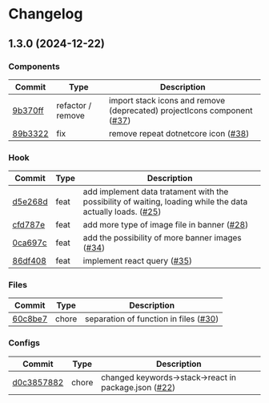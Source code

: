 # Changelog



<a name="1.3.0"></a>
## 1.3.0 (2024-12-22)
### Components
| Commit | Type | Description |
| -- | -- | -- |
| [9b370ff](https://github.com/DIGOARTHUR/github-automated-repos/pull/37/commits/9b370ff671a5b9c909173312393a3a54a4c6c1c6) | refactor / remove | import stack icons and remove (deprecated) projectIcons component ([#37](https://github.com/angular/angular/pull/37)) |
| [89b3322](https://github.com/DIGOARTHUR/github-automated-repos/pull/38/commits/89b3322830ec6f1176f049f123cb928fad12a002) | fix | remove repeat dotnetcore icon ([#38](https://github.com/angular/angular/pull/38)) |
### Hook
| Commit | Type | Description |
| -- | -- | -- |
| [d5e268d](https://github.com/DIGOARTHUR/github-automated-repos/pull/25/commits/d5e268d62a4d6f488b5310ec7c4782068b7de38a) | feat| add implement data tratament with the possibility of waiting, loading while the data actually loads. ([#25](https://github.com/DIGOARTHUR/github-automated-repos/pull/25)) |
| [cfd787e](https://github.com/DIGOARTHUR/github-automated-repos/pull/28/commits/cfd787e0ded3a8174d6d6965a46ca5b14d01fc8b) | feat| add more type of image file in banner ([#28](https://github.com/DIGOARTHUR/github-automated-repos/pull/28)) |
| [0ca697c](https://github.com/DIGOARTHUR/github-automated-repos/pull/34/commits/0ca697c2ec201720faae3fc821bf828909b8b336) | feat| add the possibility of more banner images ([#34](https://github.com/DIGOARTHUR/github-automated-repos/pull/34)) |
| [86df408](https://github.com/DIGOARTHUR/github-automated-repos/pull/35/commits/86df4087b4bf60490d20453f55c0327f8c352a6a) | feat| implement react query ([#35](https://github.com/DIGOARTHUR/github-automated-repos/pull/35)) |
### Files
| Commit | Type | Description |
| -- | -- | -- |
| [60c8be7](https://github.com/DIGOARTHUR/github-automated-repos/pull/30/commits/60c8be76a0a2df4df24dcb4a37558d49740bc136) | chore | separation of function in files ([#30](https://github.com/DIGOARTHUR/github-automated-repos/pull/30)) |


### Configs
| Commit | Type | Description |
| -- | -- | -- |
| [d0c3857882](https://github.com/digoarthur/github-automated-repos/commit/d0c3857882bc818d84d67f5fe3addb429c2494c2) | chore| changed keywords->stack->react in package.json ([#22](https://github.com/DIGOARTHUR/github-automated-repos/pull/22)) |


